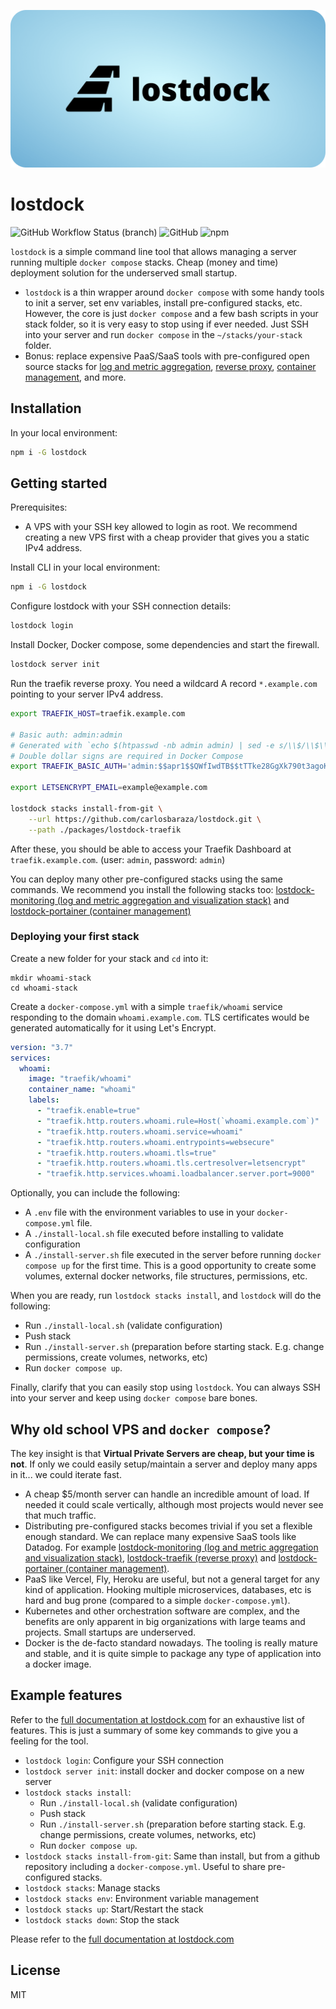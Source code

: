 [![lostdock github social banner](./apps/docs/public/lostdock-banner/lostdock-banner-1280x640.png)](https://lostdock.com)

# lostdock

![GitHub Workflow Status (branch)](https://img.shields.io/github/workflow/status/carlosbaraza/lostdock/Release/main)
![GitHub](https://img.shields.io/github/license/carlosbaraza/lostdock)
![npm](https://img.shields.io/npm/v/lostdock)

`lostdock` is a simple command line tool that allows managing a server running multiple `docker compose` stacks. Cheap (money and time) deployment solution for the underserved small startup.

- `lostdock` is a thin wrapper around `docker compose` with some handy tools to init a server, set env variables, install pre-configured stacks, etc. However, the core is just `docker compose` and a few bash scripts in your stack folder, so it is very easy to stop using if ever needed. Just SSH into your server and run `docker compose` in the `~/stacks/your-stack` folder.
- Bonus: replace expensive PaaS/SaaS tools with pre-configured open source stacks for [log and metric aggregation](./packages/lostdock-monitoring), [reverse proxy](./packages/lostdock-traefik), [container management](./packages/lostdock-portainer), and more.

## Installation

In your local environment:

```bash
npm i -G lostdock
```

## Getting started

Prerequisites:

- A VPS with your SSH key allowed to login as root. We recommend creating a new VPS first with a cheap provider that gives you a static IPv4 address.

Install CLI in your local environment:

```bash
npm i -G lostdock
```

Configure lostdock with your SSH connection details:

```bash
lostdock login
```

Install Docker, Docker compose, some dependencies and start the firewall.

```bash
lostdock server init
```

Run the traefik reverse proxy. You need a wildcard A record `*.example.com` pointing to your server IPv4 address.

```bash
export TRAEFIK_HOST=traefik.example.com

# Basic auth: admin:admin
# Generated with `echo $(htpasswd -nb admin admin) | sed -e s/\\$/\\$\\$/g`
# Double dollar signs are required in Docker Compose
export TRAEFIK_BASIC_AUTH='admin:$$apr1$$QWfIwdTB$$tTTke28GgXk790t3agoKm.'

export LETSENCRYPT_EMAIL=example@example.com

lostdock stacks install-from-git \
    --url https://github.com/carlosbaraza/lostdock.git \
    --path ./packages/lostdock-traefik
```

After these, you should be able to access your Traefik Dashboard at `traefik.example.com`. (user: `admin`, password: `admin`)

You can deploy many other pre-configured stacks using the same commands. We recommend you install the following stacks too: [lostdock-monitoring (log and metric aggregation and visualization stack)](./packages/lostdock-monitoring) and [lostdock-portainer (container management)](./packages/lostdock-portainer)

### Deploying your first stack

Create a new folder for your stack and `cd` into it:

```
mkdir whoami-stack
cd whoami-stack
```

Create a `docker-compose.yml` with a simple `traefik/whoami` service responding to the domain `whoami.example.com`. TLS certificates would be generated automatically for it using Let's Encrypt.

```yml
version: "3.7"
services:
  whoami:
    image: "traefik/whoami"
    container_name: "whoami"
    labels:
      - "traefik.enable=true"
      - "traefik.http.routers.whoami.rule=Host(`whoami.example.com`)"
      - "traefik.http.routers.whoami.service=whoami"
      - "traefik.http.routers.whoami.entrypoints=websecure"
      - "traefik.http.routers.whoami.tls=true"
      - "traefik.http.routers.whoami.tls.certresolver=letsencrypt"
      - "traefik.http.services.whoami.loadbalancer.server.port=9000"
```

Optionally, you can include the following:

- A `.env` file with the environment variables to use in your `docker-compose.yml` file.
- A `./install-local.sh` file executed before installing to validate configuration
- A `./install-server.sh` file executed in the server before running `docker compose up` for the first time. This is a good opportunity to create some volumes, external docker networks, file structures, permissions, etc.

When you are ready, run `lostdock stacks install`, and `lostdock` will do the following:

- Run `./install-local.sh` (validate configuration)
- Push stack
- Run `./install-server.sh` (preparation before starting stack. E.g. change permissions, create volumes, networks, etc)
- Run `docker compose up`.

Finally, clarify that you can easily stop using `lostdock`. You can always SSH into your server and keep using `docker compose` bare bones.

## Why old school VPS and `docker compose`?

The key insight is that **Virtual Private Servers are cheap, but your time is not**. If only we could easily setup/maintain a server and deploy many apps in it... we could iterate fast.

- A cheap $5/month server can handle an incredible amount of load. If needed it could scale vertically, although most projects would never see that much traffic.
- Distributing pre-configured stacks becomes trivial if you set a flexible enough standard. We can replace many expensive SaaS tools like Datadog. For example [lostdock-monitoring (log and metric aggregation and visualization stack)](./packages/lostdock-monitoring), [lostdock-traefik (reverse proxy)](./packages/lostdock-traefik) and [lostdock-portainer (container management)](./packages/lostdock-portainer).
- PaaS like Vercel, Fly, Heroku are useful, but not a general target for any kind of application. Hooking multiple microservices, databases, etc is hard and bug prone (compared to a simple `docker-compose.yml`).
- Kubernetes and other orchestration software are complex, and the benefits are only apparent in big organizations with large teams and projects. Small startups are underserved.
- Docker is the de-facto standard nowadays. The tooling is really mature and stable, and it is quite simple to package any type of application into a docker image.

## Example features

Refer to the [full documentation at lostdock.com](https://lostdock.com) for an exhaustive list of features.
This is just a summary of some key commands to give you a feeling for the tool.

- `lostdock login`: Configure your SSH connection
- `lostdock server init`: install docker and docker compose on a new server
- `lostdock stacks install`:
  - Run `./install-local.sh` (validate configuration)
  - Push stack
  - Run `./install-server.sh` (preparation before starting stack. E.g. change permissions, create volumes, networks, etc)
  - Run `docker compose up`.
- `lostdock stacks install-from-git`: Same than install, but from a github repository including a `docker-compose.yml`. Useful to share pre-configured stacks.
- `lostdock stacks`: Manage stacks
- `lostdock stacks env`: Environment variable management
- `lostdock stacks up`: Start/Restart the stack
- `lostdock stacks down`: Stop the stack

Please refer to the [full documentation at lostdock.com](https://lostdock.com)

## License

MIT
